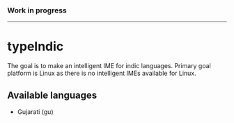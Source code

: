 ### Work in progress ###
------------------------

# typeIndic

The goal is to make an intelligent IME for indic languages. Primary goal platform is Linux as there is no intelligent IMEs available for Linux.

## Available languages
- Gujarati (gu)
